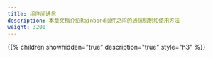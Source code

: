 ```yaml
---
title: 组件间通信
description: 本章文档介绍Rainbond组件之间的通信机制和使用方法
weight: 3200
---
```


{{% children showhidden="true" description="true" style="h3"  %}}